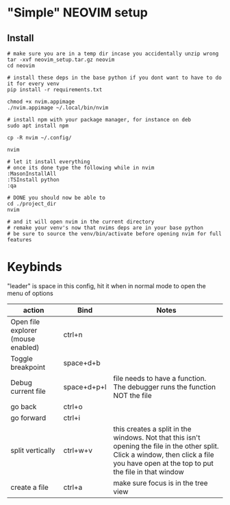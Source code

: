# "Simple" NEOVIM setup

## Install
```
# make sure you are in a temp dir incase you accidentally unzip wrong
tar -xvf neovim_setup.tar.gz neovim
cd neovim

# install these deps in the base python if you dont want to have to do it for every venv
pip install -r requirements.txt

chmod +x nvim.appimage
./nvim.appimage ~/.local/bin/nvim

# install npm with your package manager, for instance on deb
sudo apt install npm

cp -R nvim ~/.config/

nvim

# let it install everything
# once its done type the following while in nvim
:MasonInstallAll
:TSInstall python
:qa

# DONE you should now be able to
cd ./project_dir
nvim

# and it will open nvim in the current directory
# remake your venv's now that nvims deps are in your base python
# be sure to source the venv/bin/activate before opening nvim for full features
```

# Keybinds
"leader" is space in this config, hit it when in normal mode to open the menu of options

| action | Bind | Notes |
|--------|------|-------|
| Open file explorer (mouse enabled) | ctrl+n ||
| Toggle breakpoint | space+d+b ||
| Debug current file | space+d+p+l | file needs to have a function. The debugger runs the function NOT the file |
| go back | ctrl+o ||
| go forward | ctrl+i ||
| split vertically | ctrl+w+v | this creates a split in the windows. Not that this isn't opening the file in the other split. Click a window, then click a file you have open at the top to put the file in that window|
| create a file | ctrl+a | make sure focus is in the tree view |
